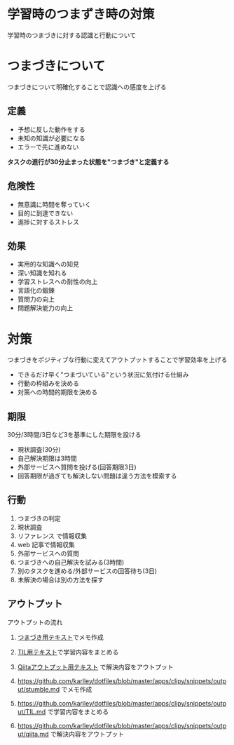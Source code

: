 # 学習時のつまずき時の対策

学習時のつまづきに対する認識と行動について

# つまづきについて

つまづきについて明確化することで認識への感度を上げる

## 定義

* 予想に反した動作をする
* 未知の知識が必要になる
* エラーで先に進めない

**タスクの進行が30分止まった状態を"つまづき"と定義する**

## 危険性

* 無意識に時間を奪っていく
* 目的に到達できない
* 進捗に対するストレス

## 効果

* 実用的な知識への知見
* 深い知識を知れる
* 学習ストレスへの耐性の向上
* 言語化の鍛錬
* 質問力の向上
* 問題解決能力の向上

# 対策

つまづきをポジティブな行動に変えてアウトプットすることで学習効率を上げる

* できるだけ早く"つまづいている"という状況に気付ける仕組み
* 行動の枠組みを決める
* 対策への時間的期限を決める

## 期限

30分/3時間/3日など3を基準にした期限を設ける

* 現状調査(30分)
* 自己解決期限は3時間
* 外部サービスへ質問を投げる(回答期限3日)
* 回答期限が過ぎても解決しない問題は違う方法を模索する

## 行動

1. つまづきの判定
2. 現状調査
3. リファレンス で情報収集
4. web 記事で情報収集
5. 外部サービスへの質問
6. つまづきへの自己解決を試みる(3時間)
7. 別のタスクを進める/外部サービスの回答待ち(3日)
8. 未解決の場合は別の方法を探す

## アウトプット

アウトプットの流れ

1. [つまづき用テキスト](https://github.com/karlley/dotfiles/blob/master/apps/clipy/snippets/output/stumble.md)でメモ作成
2. [TIL用テキスト](https://github.com/karlley/dotfiles/blob/master/apps/clipy/snippets/output/TIL.md)で学習内容をまとめる
3. [Qiitaアウトプット用テキスト](https://github.com/karlley/dotfiles/blob/master/apps/clipy/snippets/output/qiita.md) で解決内容をアウトプット

1. <https://github.com/karlley/dotfiles/blob/master/apps/clipy/snippets/output/stumble.md> でメモ作成
2. <https://github.com/karlley/dotfiles/blob/master/apps/clipy/snippets/output/TIL.md> で学習内容をまとめる
3. <https://github.com/karlley/dotfiles/blob/master/apps/clipy/snippets/output/qiita.md> で解決内容をアウトプット
